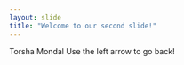 ```yaml
---
layout: slide
title: "Welcome to our second slide!"
---
```

Torsha Mondal
Use the left arrow to go back!
